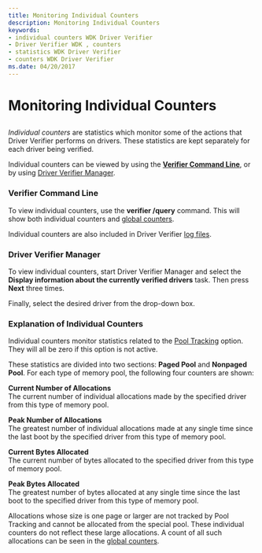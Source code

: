 ```yaml
---
title: Monitoring Individual Counters
description: Monitoring Individual Counters
keywords:
- individual counters WDK Driver Verifier
- Driver Verifier WDK , counters
- statistics WDK Driver Verifier
- counters WDK Driver Verifier
ms.date: 04/20/2017
---
```


# Monitoring Individual Counters


## <span id="ddk_monitoring_individual_counters_tools"></span><span id="DDK_MONITORING_INDIVIDUAL_COUNTERS_TOOLS"></span>


*Individual counters* are statistics which monitor some of the actions that Driver Verifier performs on drivers. These statistics are kept separately for each driver being verified.

Individual counters can be viewed by using the [**Verifier Command Line**](verifier-command-line.md), or by using [Driver Verifier Manager](driver-verifier-manager--windows-xp-and-later-.md). 

### <span id="verifier_command_line"></span><span id="VERIFIER_COMMAND_LINE"></span>Verifier Command Line

To view individual counters, use the **verifier /query** command. This will show both individual counters and [global counters](monitoring-global-counters.md).

Individual counters are also included in Driver Verifier [log files](creating-log-files.md).


### <span id="driver_verifier_manager__windows_xp_and_later_"></span><span id="DRIVER_VERIFIER_MANAGER__WINDOWS_XP_AND_LATER_"></span>Driver Verifier Manager 

To view individual counters, start Driver Verifier Manager and select the **Display information about the currently verified drivers** task. Then press **Next** three times.

Finally, select the desired driver from the drop-down box.

### <span id="explanation_of_individual_counters"></span><span id="EXPLANATION_OF_INDIVIDUAL_COUNTERS"></span>Explanation of Individual Counters

Individual counters monitor statistics related to the [Pool Tracking](pool-tracking.md) option. They will all be zero if this option is not active.

These statistics are divided into two sections: **Paged Pool** and **Nonpaged Pool**. For each type of memory pool, the following four counters are shown:

<span id="Current_Number_of_Allocations"></span><span id="current_number_of_allocations"></span><span id="CURRENT_NUMBER_OF_ALLOCATIONS"></span>**Current Number of Allocations**  
The current number of individual allocations made by the specified driver from this type of memory pool.

<span id="Peak_Number_of_Allocations"></span><span id="peak_number_of_allocations"></span><span id="PEAK_NUMBER_OF_ALLOCATIONS"></span>**Peak Number of Allocations**  
The greatest number of individual allocations made at any single time since the last boot by the specified driver from this type of memory pool.

<span id="Current_Bytes_Allocated"></span><span id="current_bytes_allocated"></span><span id="CURRENT_BYTES_ALLOCATED"></span>**Current Bytes Allocated**  
The current number of bytes allocated to the specified driver from this type of memory pool.

<span id="Peak_Bytes_Allocated"></span><span id="peak_bytes_allocated"></span><span id="PEAK_BYTES_ALLOCATED"></span>**Peak Bytes Allocated**  
The greatest number of bytes allocated at any single time since the last boot to the specified driver from this type of memory pool.

Allocations whose size is one page or larger are not tracked by Pool Tracking and cannot be allocated from the special pool. These individual counters do not reflect these large allocations. A count of all such allocations can be seen in the [global counters](monitoring-global-counters.md).

 

 





